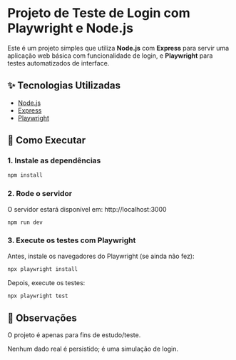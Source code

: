 # Projeto de Teste de Login com Playwright e Node.js

Este é um projeto simples que utiliza **Node.js** com **Express** para servir uma aplicação web básica com funcionalidade de login, e **Playwright** para testes automatizados de interface.

## ✨ Tecnologias Utilizadas

- [Node.js](https://nodejs.org/)
- [Express](https://expressjs.com/)
- [Playwright](https://playwright.dev/)


## 🚀 Como Executar

### 1. Instale as dependências
```bash
npm install
```

### 2. Rode o servidor
O servidor estará disponível em: http://localhost:3000

```bash
npm run dev
```

### 3. Execute os testes com Playwright
Antes, instale os navegadores do Playwright (se ainda não fez):

```bash
npx playwright install
```
Depois, execute os testes:

```bash
npx playwright test
```

## 📌 Observações

 O projeto é apenas para fins de estudo/teste.

 Nenhum dado real é persistido; é uma simulação de login.


